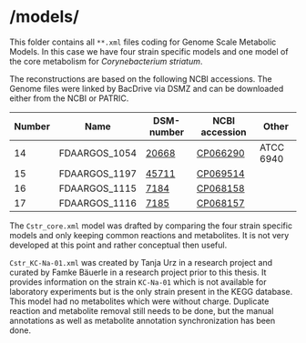 # /models/

This folder contains all `**.xml` files coding for Genome Scale Metabolic Models. In this case we have four strain specific models and one model of the core metabolism for *Corynebacterium striatum*. 

The reconstructions are based on the following NCBI accessions. The Genome files were linked by BacDrive via DSMZ and can be downloaded either from the NCBI or PATRIC.

**Number** | **Name** | **DSM-number** | **NCBI accession** | **Other**
--- | --- | --- | --- | ---
14 | FDAARGOS\_1054 | [20668](https://www.dsmz.de/collection/catalogue/details/culture/DSM-20668) | [CP066290](https://www.ncbi.nlm.nih.gov/nuccore/CP066290.1/) | ATCC 6940
15 | FDAARGOS\_1197 | [45711](https://www.dsmz.de/collection/catalogue/details/culture/DSM-45711) | [CP069514](https://www.ncbi.nlm.nih.gov/nuccore/CP069514) | 
16 | FDAARGOS\_1115 | [7184](https://www.dsmz.de/collection/catalogue/details/culture/DSM-7184) | [CP068158](https://www.ncbi.nlm.nih.gov/nuccore/CP068158) |  
17 | FDAARGOS\_1116 | [7185](https://www.dsmz.de/collection/catalogue/details/culture/DSM-7185) | [CP068157](https://www.ncbi.nlm.nih.gov/nuccore/CP068157) | 

The `Cstr_core.xml` model was drafted by comparing the four strain specific models and only keeping common reactions and metabolites. It is not very developed at this point and rather conceptual then useful.

`Cstr_KC-Na-01.xml` was created by Tanja Urz in a research project and curated by Famke Bäuerle in a research project prior to this thesis. It provides information on the strain `KC-Na-01` which is not available for laboratory experiments but is the only strain present in the KEGG database. This model had no metabolites which were without charge. Duplicate reaction and metabolite removal still needs to be done, but the manual annotations as well as metabolite annotation synchronization has been done.
